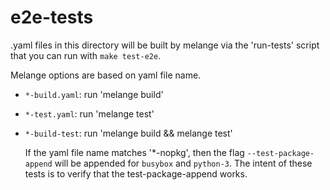 # e2e-tests
.yaml files in this directory will be built by melange via
the 'run-tests' script that you can run with `make test-e2e`.

Melange options are based on yaml file name.

 * `*-build.yaml`: run 'melange build'
 * `*-test.yaml`: run 'melange test'
 * `*-build-test`: run 'melange build && melange test'

    If the yaml file name matches '*-nopkg', then the flag `--test-package-append`
    will be appended for `busybox` and `python-3`.  The intent of these tests
    is to verify that the test-package-append works.

